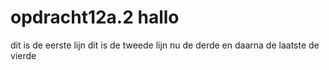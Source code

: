 # opdracht12a.2 hallo

dit is de eerste lijn
dit is de tweede lijn
nu de derde
en daarna de laatste de vierde